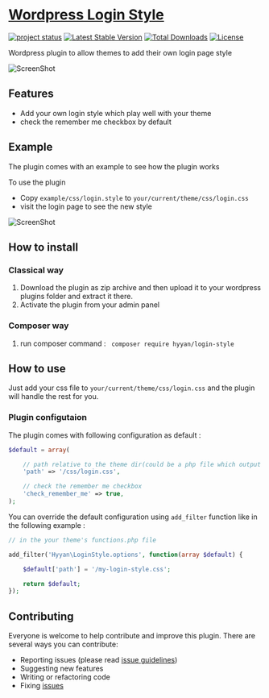 # [Wordpress Login Style ](https://github.com/hyyan/login-style/)

[![project status](http://stillmaintained.com/hyyan/login-style.png)](http://stillmaintained.com/hyyan/login-style)
[![Latest Stable Version](https://poser.pugx.org/hyyan/login-style/v/stable.svg)](https://packagist.org/packages/hyyan/login-style)
[![Total Downloads](https://poser.pugx.org/hyyan/login-style/downloads.svg)](https://packagist.org/packages/hyyan/login-style)
[![License](https://poser.pugx.org/hyyan/login-style/license.svg)](https://packagist.org/packages/hyyan/login-style)

Wordpress plugin to allow themes to add their own login page style

![ScreenShot](https://raw.github.com/hyyan/login-style/master/screenshot-1.png)

## Features

* Add your own login style which play well with your theme
* check the remember me checkbox by default

## Example

The plugin comes with an example to see how the plugin works

To use the plugin 

* Copy ```example/css/login.style``` to ```your/current/theme/css/login.css```
* visit the login page to see the new style

![ScreenShot](https://raw.github.com/hyyan/login-style/master/screenshot-2.png)
 
## How to install

### Classical way
    
1. Download the plugin as zip archive and then upload it to your wordpress plugins folder and 
extract it there.
2. Activate the plugin from your admin panel

### Composer way

1. run composer command : ``` composer require hyyan/login-style```

## How to use

Just add your css file to ```your/current/theme/css/login.css``` and the plugin 
will handle the rest for you.

### Plugin configutaion

The plugin comes with following configuration as default :

```php
$default = array(

    // path relative to the theme dir(could be a php file which output css markup)
    'path' => '/css/login.css',

    // check the remember me checkbox 
    'check_remember_me' => true,
);
```
You can override the default configuration using ```add_filter``` function like 
in the following example :

```php
// in the your theme's functions.php file

add_filter('Hyyan\LoginStyle.options', function(array $default) {

    $default['path'] = '/my-login-style.css';

    return $default;
});
```

## Contributing

Everyone is welcome to help contribute and improve this plugin. There are several 
ways you can contribute:

* Reporting issues (please read [issue guidelines](https://github.com/necolas/issue-guidelines))
* Suggesting new features
* Writing or refactoring code
* Fixing [issues](https://github.com/hyyan/login-style/issues)

